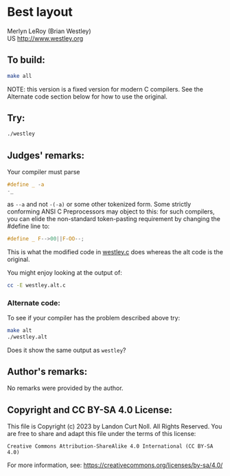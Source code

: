 # Best layout

Merlyn LeRoy (Brian Westley)  
US
<http://www.westley.org>  

## To build:

```sh
make all
```

NOTE: this version is a fixed version for modern C compilers. See the Alternate
code section below for how to use the original.


## Try:

```sh
./westley
```

## Judges' remarks:

Your compiler must parse

```c
#define _ -a
-_
```

as `--a` and not `-(-a)` or some other tokenized form.  Some strictly
conforming ANSI C Preprocessors may object to this: for such
compilers, you can elide the non-standard token-pasting requirement
by changing the #define line to:

```c
#define _ F-->00||F-OO--;
```

This is what the modified code in [westley.c](westley.c) does whereas the alt
code is the original.

You might enjoy looking at the output of:

```sh
cc -E westley.alt.c
```

### Alternate code:

To see if your compiler has the problem described above try:

```sh
make alt
./westley.alt
```

Does it show the same output as `westley`?


## Author's remarks:

No remarks were provided by the author.



## Copyright and CC BY-SA 4.0 License:

This file is Copyright (c) 2023 by Landon Curt Noll.  All Rights Reserved.
You are free to share and adapt this file under the terms of this license:

    Creative Commons Attribution-ShareAlike 4.0 International (CC BY-SA 4.0)

For more information, see: https://creativecommons.org/licenses/by-sa/4.0/
